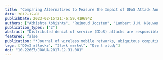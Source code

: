 ```yaml
---
title: "Comparing Alternatives to Measure the Impact of DDoS Attack Announcements on Target Stock Prices"
date: 2017-12-01
publishDate: 2023-02-15T21:46:59.419694Z
authors: ["Abhishta Abhishta", "Reinoud Joosten", "Lambert J.M. Nieuwenhuis"]
publication_types: ["2"]
abstract: "Distributed denial of service (DDoS) attacks are responsible for creating unavailability of online resources. Botnets based on internet of things (IOT) devices are now being used to conduct DDoS attacks. The estimation of direct and indirect economic damages caused by these attacks is a complex problem. In this article we analyze the impact of 45 different DDoS attack announcements on victim firmtextquoterights stock prices using three different approaches and compare the results. We show that the assumption of cumulative abnormal returns being normally distributed leads to overestimation/underestimation of the impact. We solve this problem by using an empirical distribution of cumulative abnormal returns for hypothesis testing. Finally, we demonstrate the impact of DDoS attack announcementsin each of the cases."
featured: false
publication: "*Journal of wireless mobile networks, ubiquitous computing, and dependable applications*"
tags: ["DDoS attacks", "Stock market", "Event study"]
doi: "10.22667/JOWUA.2017.12.31.001"
---
```



